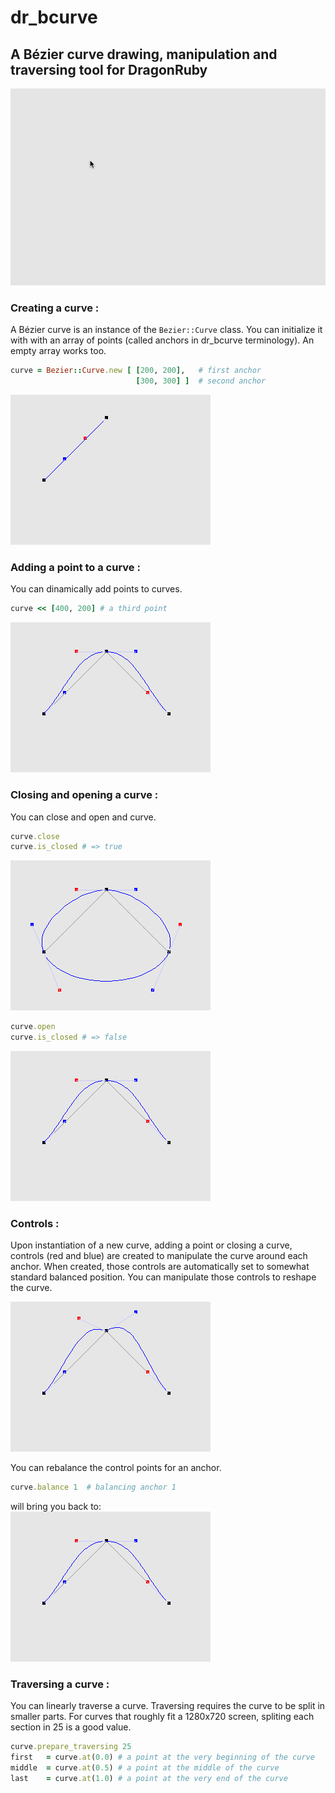 # dr_bcurve
## A Bézier curve drawing, manipulation and traversing tool for DragonRuby

![](dr_bcurve_demo.gif)

### Creating a curve :
A Bézier curve is an instance of the `Bezier::Curve` class. You can initialize it with with an array of points (called anchors in dr_bcurve terminology). An empty array works too.

```ruby
curve = Bezier::Curve.new [ [200, 200],   # first anchor
                            [300, 300] ]  # second anchor
```
![](start.png)

### Adding a point to a curve :
You can dinamically add points to curves.

```ruby
curve << [400, 200] # a third point
```
![](add.png)

### Closing and opening a curve :
You can close and open and curve.

```ruby
curve.close
curve.is_closed # => true
```
![](closed.png)

```ruby
curve.open
curve.is_closed # => false
```
![](add.png)

### Controls :
Upon instantiation of a new curve, adding a point or closing a curve, controls (red and blue) are created to manipulate the curve around each anchor. When created, those controls are automatically set to somewhat standard balanced position. You can manipulate those controls to reshape the curve.

![](unaligned.png)

You can rebalance the control points for an anchor.

```ruby
curve.balance 1  # balancing anchor 1
```
will bring you back to:\
![](add.png)

### Traversing a curve :
You can linearly traverse a curve. Traversing requires the curve to be split in smaller parts. For curves that roughly fit a 1280x720 screen, spliting each section in 25 is a good value.

```ruby
curve.prepare_traversing 25
first   = curve.at(0.0) # a point at the very beginning of the curve
middle  = curve.at(0.5) # a point at the middle of the curve
last    = curve.at(1.0) # a point at the very end of the curve
```
